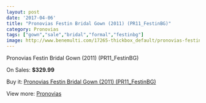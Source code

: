 ```yaml
---
layout: post
date: '2017-04-06'
title: "Pronovias Festin Bridal Gown (2011) (PR11_FestinBG)"
category: Pronovias
tags: ["gown","sale","bridal","formal","festinbg"]
image: http://www.benemulti.com/17265-thickbox_default/pronovias-festin-bridal-gown-2011-pr11festinbg.jpg
---
```

Pronovias Festin Bridal Gown (2011) (PR11_FestinBG)

On Sales: **$329.99**
<a href="https://www.benemulti.com/en/pronovias/6584-pronovias-festin-bridal-gown-2011-pr11festinbg.html"><amp-img layout="responsive" width="600" height="600" src="//www.benemulti.com/17265-thickbox_default/pronovias-festin-bridal-gown-2011-pr11festinbg.jpg" alt="Pronovias Festin Bridal Gown (2011) (PR11_FestinBG) 0" /></a>
<a href="https://www.benemulti.com/en/pronovias/6584-pronovias-festin-bridal-gown-2011-pr11festinbg.html"><amp-img layout="responsive" width="600" height="600" src="//www.benemulti.com/17267-thickbox_default/pronovias-festin-bridal-gown-2011-pr11festinbg.jpg" alt="Pronovias Festin Bridal Gown (2011) (PR11_FestinBG) 1" /></a>
<a href="https://www.benemulti.com/en/pronovias/6584-pronovias-festin-bridal-gown-2011-pr11festinbg.html"><amp-img layout="responsive" width="600" height="600" src="//www.benemulti.com/17266-thickbox_default/pronovias-festin-bridal-gown-2011-pr11festinbg.jpg" alt="Pronovias Festin Bridal Gown (2011) (PR11_FestinBG) 2" /></a>

Buy it: [Pronovias Festin Bridal Gown (2011) (PR11_FestinBG)](https://www.benemulti.com/en/pronovias/6584-pronovias-festin-bridal-gown-2011-pr11festinbg.html "Pronovias Festin Bridal Gown (2011) (PR11_FestinBG)")

View more: [Pronovias](https://www.benemulti.com/en/55-pronovias "Pronovias")